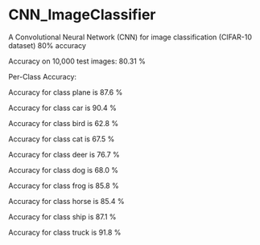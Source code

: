 # CNN_ImageClassifier
A Convolutional Neural Network (CNN) for image classification (CIFAR-10 dataset) 80% accuracy

Accuracy on 10,000 test images: 80.31 %

Per-Class Accuracy:

Accuracy for class plane is 87.6 %

Accuracy for class car   is 90.4 %

Accuracy for class bird  is 62.8 %

Accuracy for class cat   is 67.5 %

Accuracy for class deer  is 76.7 %

Accuracy for class dog   is 68.0 %

Accuracy for class frog  is 85.8 %

Accuracy for class horse is 85.4 %

Accuracy for class ship  is 87.1 %

Accuracy for class truck is 91.8 %
